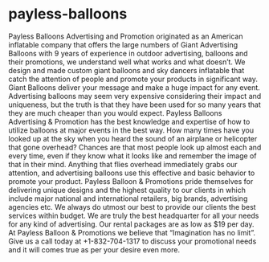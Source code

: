 payless-balloons
================

Payless Balloons Advertising and Promotion originated as an American inflatable company that offers the large numbers of Giant Advertising Balloons with 9 years of experience in outdoor advertising, balloons and their promotions, we understand well what works and what doesn’t.  We design and made custom giant balloons and sky dancers inflatable that catch the attention of people and promote your products in significant way. Giant Balloons deliver your message and make a huge impact for any event. Advertising balloons may seem very expensive considering their impact and uniqueness, but the truth is that they have been used for so many years that they are much cheaper than you would expect.  Payless Balloons Advertising &amp; Promotion has the best knowledge and expertise of how to utilize balloons at major events in the best way. How many times have you looked up at the sky when you heard the sound of an airplane or helicopter that gone overhead? Chances are that most people look up almost each and every time, even if they know what it looks like and remember the image of that in their mind. Anything that flies overhead immediately grabs our attention, and advertising balloons use this effective and basic behavior to promote your product.   Payless Balloon &amp; Promotions pride themselves for delivering unique designs and the highest quality to our clients in which include major national and international retailers, big brands, advertising agencies etc.  We always do utmost our best to provide our clients the best services within budget. We are truly the best headquarter for all your needs for any kind of advertising. Our rental packages are as low as $19 per day. At Payless Balloon &amp; Promotions we believe that “Imagination has no limit”.   Give us a call today at +1-832-704-1317 to discuss your promotional needs and it will comes true as per your desire even more.   

